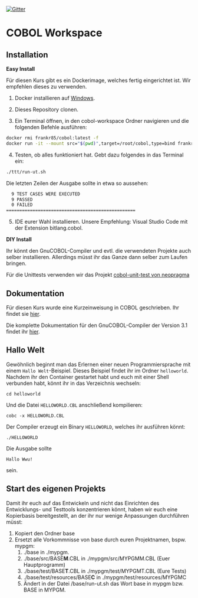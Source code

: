 [![Gitter](https://badges.gitter.im/wwucobol/Aufgaben.svg)](https://gitter.im/wwucobol/Aufgaben?utm_source=badge&utm_medium=badge&utm_campaign=pr-badge)
# COBOL Workspace

## Installation
**Easy Install**

Für diesen Kurs gibt es ein Dockerimage, welches fertig eingerichtet ist. Wir empfehlen dieses zu verwenden.
1. Docker installieren auf [Windows](https://docs.docker.com/docker-for-windows/install).

2. Dieses Repository clonen.

3. Ein Terminal öffnen, in den cobol-workspace Ordner navigieren und die folgenden Befehle ausführen:

```bash
docker rmi frankr85/cobol:latest -f
docker run -it --mount src="$(pwd)",target=/root/cobol,type=bind frankr85/cobol:latest bash
```

4. Testen, ob alles funktioniert hat. Gebt dazu folgendes in das Terminal ein:
```bash
./ttt/run-ut.sh 
```
Die letzten Zeilen der Ausgabe sollte in etwa so aussehen:
```bash
  9 TEST CASES WERE EXECUTED
  9 PASSED
  0 FAILED
=================================================
```

5. IDE eurer Wahl installieren. Unsere Empfehlung: Visual Studio Code mit der Extension bitlang.cobol.

**DIY Install**

Ihr könnt den GnuCOBOL-Compiler und evtl. die verwendeten Projekte auch selber installieren. Allerdings müsst ihr das Ganze dann selber zum Laufen bringen. 

Für die Unittests verwenden wir das Projekt [cobol-unit-test von neopragma](https://github.com/neopragma/cobol-unit-test) 

## Dokumentation
Für diesen Kurs wurde eine Kurzeinweisung in COBOL geschrieben. Ihr findet sie [hier](https://frankr85.github.io/cobol-handbuch/).

Die komplette Dokumentation für den GnuCOBOL-Compiler der Version 3.1 findet ihr [hier](https://sourceforge.net/p/gnucobol/code/HEAD/tree/external-doc/guide/PDFs/gnucobpg-a4.pdf?format=raw).

## Hallo Welt
Gewöhnlich beginnt man das Erlernen einer neuen Programmiersprache mit einem `Hallo Welt`-Beispiel.
Dieses Beispiel findet ihr im Ordner `helloworld`. Nachdem ihr den Container gestartet habt und euch mit einer Shell verbunden habt, könnt ihr in das Verzeichnis wechseln:
```
cd helloworld
```
Und die Datei `HELLOWORLD.CBL` anschließend kompilieren:
```
cobc -x HELLOWORLD.CBL
```
Der Compiler erzeugt ein Binary `HELLOWORLD`, welches ihr ausführen könnt:
```
./HELLOWORLD
```
Die Ausgabe sollte
```
Hallo Wwu!
``` 
sein.

## Start des eigenen Projekts
Damit ihr euch auf das Entwickeln und nicht das Einrichten des Entwicklungs- und Testtools konzentrieren könnt, haben wir euch eine Kopierbasis bereitgestellt, an der ihr nur wenige Anpassungen durchführen müsst:
1. Kopiert den Ordner base
2. Ersetzt alle Vorkommnisse von base durch euren Projektnamen, bspw. mypgm:
    1. ./base in ./mypgm.
    2. ./base/src/BASE**M**.CBL in ./mypgm/src/MYPGMM.CBL (Euer Hauptprogramm)
    3. ./base/test/BASE**T**.CBL in ./mypgm/test/MYPGMT.CBL (Eure Tests)
    4. ./base/test/resources/BASE**C** in ./mypgm/test/resources/MYPGMC
    5. Ändert in der Datei /base/run-ut.sh das Wort base in mypgm bzw. BASE in MYPGM.

